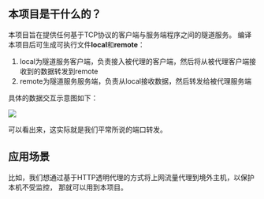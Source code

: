 ## 本项目是干什么的？

本项目旨在提供任何基于TCP协议的客户端与服务端程序之间的隧道服务。
编译本项目后可生成可执行文件**local**和**remote**：

  1. local为隧道服务客户端，负责接入被代理的客户端，然后将从被代理客户端接收到的数据转发到remote
  2. remote为隧道服务服务端，负责从local接收数据，然后转发给被代理服务端

具体的数据交互示意图如下：

![](https://raw.githubusercontent.com/ruleless/tunnel/master/doc/tunnel.png)

可以看出来，这实际就是我们平常所说的端口转发。

## 应用场景

比如，我们想通过基于HTTP透明代理的方式将上网流量代理到境外主机，以保护本机不受监控，
那就可以用到本项目。
